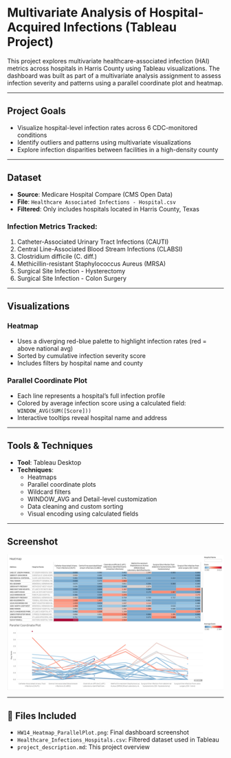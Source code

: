 # Multivariate Analysis of Hospital-Acquired Infections (Tableau Project)

This project explores multivariate healthcare-associated infection (HAI) metrics across hospitals in Harris County using Tableau visualizations. The dashboard was built as part of a multivariate analysis assignment to assess infection severity and patterns using a parallel coordinate plot and heatmap.

---

## Project Goals

- Visualize hospital-level infection rates across 6 CDC-monitored conditions
- Identify outliers and patterns using multivariate visualizations
- Explore infection disparities between facilities in a high-density county

---

## Dataset

- **Source**: Medicare Hospital Compare (CMS Open Data)
- **File**: `Healthcare Associated Infections - Hospital.csv`
- **Filtered**: Only includes hospitals located in Harris County, Texas

### Infection Metrics Tracked:
1. Catheter-Associated Urinary Tract Infections (CAUTI)  
2. Central Line-Associated Blood Stream Infections (CLABSI)  
3. Clostridium difficile (C. diff.)  
4. Methicillin-resistant Staphylococcus Aureus (MRSA)  
5. Surgical Site Infection - Hysterectomy  
6. Surgical Site Infection - Colon Surgery

---

## Visualizations

### Heatmap
- Uses a diverging red-blue palette to highlight infection rates (red = above national avg)
- Sorted by cumulative infection severity score
- Includes filters by hospital name and county

### Parallel Coordinate Plot
- Each line represents a hospital’s full infection profile
- Colored by average infection score using a calculated field:  
  `WINDOW_AVG(SUM([Score]))`
- Interactive tooltips reveal hospital name and address

---

## Tools & Techniques

- **Tool**: Tableau Desktop
- **Techniques**:
  - Heatmaps
  - Parallel coordinate plots
  - Wildcard filters
  - WINDOW_AVG and Detail-level customization
  - Data cleaning and custom sorting
  - Visual encoding using calculated fields

---

## Screenshot

![Dashboard Preview](./HW14_Heatmap_ParallelPlot.png)

---

## 📂 Files Included

- `HW14_Heatmap_ParallelPlot.png`: Final dashboard screenshot
- `Healthcare_Infections_Hospitals.csv`: Filtered dataset used in Tableau
- `project_description.md`: This project overview
